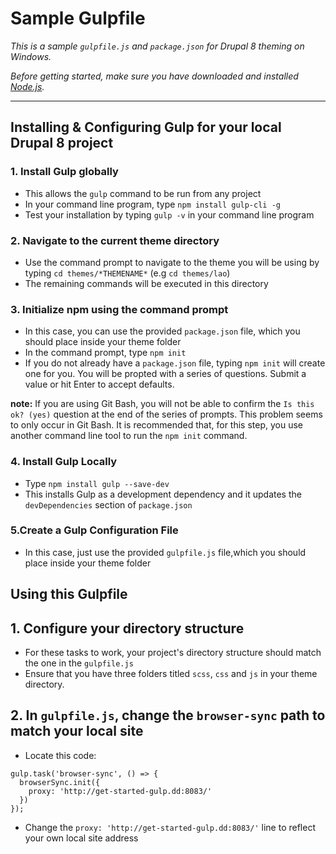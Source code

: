 # Sample Gulpfile

*This is a sample `gulpfile.js` and `package.json` for Drupal 8 theming on Windows.*

*Before getting started, make sure you have downloaded and installed [Node.js](https://nodejs.org "Node JS").*

---

## Installing & Configuring Gulp for your local Drupal 8 project

### 1. Install Gulp globally 
+ This allows the `gulp` command to be run from any project 
+ In your command line program, type `npm install gulp-cli -g`
+ Test your installation by typing `gulp -v` in your command line program

### 2. Navigate to the current theme directory
+ Use the command prompt to navigate to the theme you will be using by typing `cd themes/*THEMENAME*` (e.g `cd themes/lao`)
+ The remaining commands will be executed in this directory

### 3. Initialize npm using the command prompt 
+ In this case, you can use the provided `package.json` file, which you should place inside your theme folder
+ In the command prompt, type `npm init`
+ If you do not already have a `package.json` file, typing `npm init` will create one for you. You will be propted with a series of questions. Submit a value or hit Enter to accept defaults.

**note:** If you are using Git Bash, you will not be able to confirm the `Is this ok? (yes)` question at the end of the series of prompts. This problem seems to only occur in Git Bash. It is recommended that, for this step, you use another command line tool to run the `npm init` command.

### 4. Install Gulp Locally
+ Type `npm install gulp --save-dev`
+ This installs Gulp as a development dependency and it updates the `devDependencies` section of `package.json`

### 5.Create a Gulp Configuration File
+ In this case, just use the provided `gulpfile.js` file,which you should place inside your theme folder


## Using this Gulpfile

## 1. Configure your directory structure
+ For these tasks to work, your project's directory structure should match the one in the `gulpfile.js`
+ Ensure that you have three folders titled `scss`, `css` and `js` in your theme directory.

## 2. In `gulpfile.js`, change the `browser-sync` path to match your local site
+ Locate this code:
````
gulp.task('browser-sync', () => {
  browserSync.init({
    proxy: 'http://get-started-gulp.dd:8083/'
  })
});
````
+ Change the `proxy: 'http://get-started-gulp.dd:8083/'` line to reflect your own local site address




